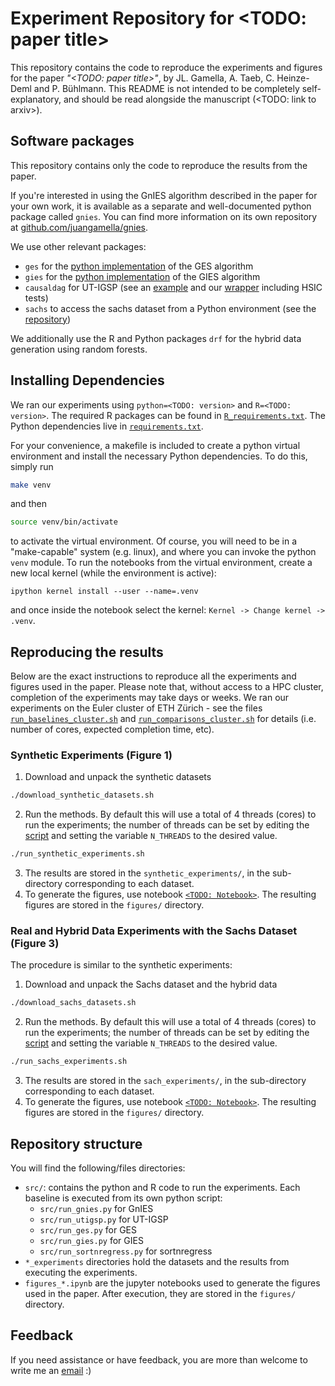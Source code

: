 # Experiment Repository for <TODO: paper title>

This repository contains the code to reproduce the experiments and figures for the paper *"<TODO: paper title>"*, by JL. Gamella, A. Taeb, C. Heinze-Deml and P. Bühlmann. This README is not intended to be completely self-explanatory, and should be read alongside the manuscript (<TODO: link to arxiv>).

## Software packages

This repository contains only the code to reproduce the results from the paper.

If you're interested in using the GnIES algorithm described in the paper for your own work, it is available as a separate and well-documented python package called `gnies`. You can find more information on its own repository at [github.com/juangamella/gnies](https://github.com/juangamella/gnies).

We use other relevant packages:

- `ges` for the [python implementation](https://github.com/juangamella/ges) of the GES algorithm
- `gies` for the [python implementation](https://github.com/juangamella/gies) of the GIES algorithm
- `causaldag` for UT-IGSP (see an [example](https://uhlerlab.github.io/causaldag/utigsp.html) and our [wrapper](https://github.com/juangamella/gnies-paper/blob/master/src/ut_igsp.py) including HSIC tests)
- `sachs` to access the sachs dataset from a Python environment (see the [repository]())

We additionally use the R and Python packages `drf` for the hybrid data generation using random forests.

## Installing Dependencies

We ran our experiments using `python=<TODO: version>` and `R=<TODO: version>`. The required R packages can be found in [`R_requirements.txt`](R_requirements.txt). The Python dependencies live in [`requirements.txt`](requirements.txt).

For your convenience, a makefile is included to create a python virtual environment and install the necessary Python dependencies. To do this, simply run

```sh
make venv
```

and then

```sh
source venv/bin/activate
```

to activate the virtual environment. Of course, you will need to be in a "make-capable" system (e.g. linux), and where you can invoke the python `venv` module. To run the notebooks from the virtual environment, create a new local kernel (while the environment is active):

```
ipython kernel install --user --name=.venv
```

and once inside the notebook select the kernel: `Kernel -> Change kernel -> .venv`.

## Reproducing the results

Below are the exact instructions to reproduce all the experiments and figures used in the paper. Please note that, without access to a HPC cluster, completion of the experiments may take days or weeks. We ran our experiments on the Euler cluster of ETH Zürich - see the files [`run_baselines_cluster.sh`](run_baselines_cluster.sh) and [`run_comparisons_cluster.sh`](run_comparisons_cluster.sh) for details (i.e. number of cores, expected completion time, etc).


### Synthetic Experiments (Figure 1)

1. Download and unpack the synthetic datasets
```bash
./download_synthetic_datasets.sh
```
2. Run the methods. By default this will use a total of 4 threads (cores) to run the experiments; the number of threads can be set by editing the [script](run_synthetic_experiments.sh) and setting the variable `N_THREADS` to the desired value.
```bash
./run_synthetic_experiments.sh
```
3. The results are stored in the `synthetic_experiments/`, in the sub-directory corresponding to each dataset.
4. To generate the figures, use notebook [`<TODO: Notebook>`](figures_baseline_2.ipynb). The resulting figures are stored in the `figures/` directory.

### Real and Hybrid Data Experiments with the Sachs Dataset (Figure 3)

The procedure is similar to the synthetic experiments:

1. Download and unpack the Sachs dataset and the hybrid data
```bash
./download_sachs_datasets.sh
```
2. Run the methods. By default this will use a total of 4 threads (cores) to run the experiments; the number of threads can be set by editing the [script](run_sachs_experiments.sh) and setting the variable `N_THREADS` to the desired value.
```bash
./run_sachs_experiments.sh
```
3. The results are stored in the `sach_experiments/`, in the sub-directory corresponding to each dataset.
4. To generate the figures, use notebook [`<TODO: Notebook>`](figures_baseline_2.ipynb). The resulting figures are stored in the `figures/` directory.

## Repository structure

You will find the following/files directories:

- `src/`: contains the python and R code to run the experiments. Each baseline is executed from its own python script:
  - `src/run_gnies.py` for GnIES
  - `src/run_utigsp.py` for UT-IGSP
  - `src/run_ges.py` for GES
  - `src/run_gies.py` for GIES
  - `src/run_sortnregress.py` for sortnregress
- `*_experiments` directories hold the datasets and the results from executing the experiments.
- `figures_*.ipynb` are the jupyter notebooks used to generate the figures used in the paper. After execution, they are stored in the `figures/` directory.

## Feedback

If you need assistance or have feedback, you are more than welcome to write me an [email](mailto:juan.gamella@stat.math.ethz.ch) :)
